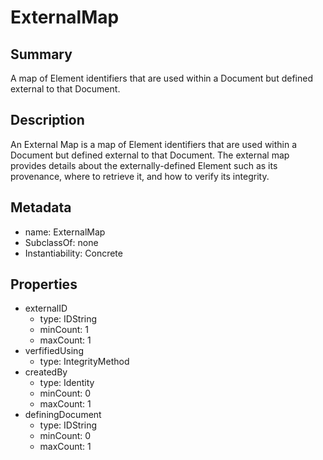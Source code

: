 # ExternalMap

## Summary

A map of Element identifiers that are used within a Document but defined external to that Document.

## Description

An External Map is a map of Element identifiers that are used within a Document
but defined external to that Document.
The external map provides details about the externally-defined Element
such as its provenance, where to retrieve it, and how to verify its integrity.


## Metadata

- name: ExternalMap
- SubclassOf: none
- Instantiability: Concrete


## Properties

- externalID
  - type: IDString
  - minCount: 1
  - maxCount: 1
- verfifiedUsing
  - type: IntegrityMethod
- createdBy
  - type: Identity
  - minCount: 0
  - maxCount: 1
- definingDocument
  - type: IDString
  - minCount: 0
  - maxCount: 1

